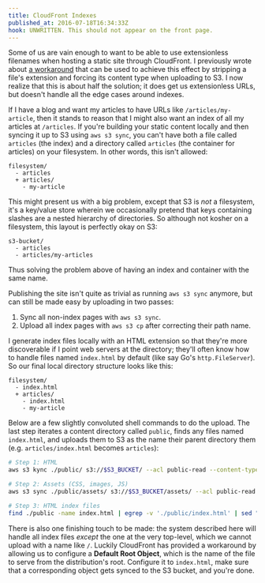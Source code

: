```yaml
---
title: CloudFront Indexes
published_at: 2016-07-18T16:34:33Z
hook: UNWRITTEN. This should not appear on the front page.
---
```


Some of us are vain enough to want to be able to use extensionless filenames
when hosting a static site through CloudFront. I previously wrote about [a
workaround][workaround] that can be used to achieve this effect by stripping a
file's extension and forcing its content type when uploading to S3. I now
realize that this is about half the solution; it does get us extensionless
URLs, but doesn't handle all the edge cases around indexes.

If I have a blog and want my articles to have URLs like `/articles/my-article`,
then it stands to reason that I might also want an index of all my articles at
`/articles`. If you're building your static content locally and then syncing it
up to S3 using `aws s3 sync`, you can't have both a file called `articles` (the
index) and a directory called `articles` (the container for articles) on your
filesystem. In other words, this isn't allowed:

```
filesystem/
  - articles
  + articles/
    - my-article
```

This might present us with a big problem, except that S3 is _not_ a filesystem,
it's a key/value store wherein we occasionally pretend that keys containing
slashes are a nested hierarchy of directories. So although not kosher on a
filesystem, this layout is perfectly okay on S3:

```
s3-bucket/
  - articles
  - articles/my-articles
```

Thus solving the problem above of having an index and container with the same
name.

Publishing the site isn't quite as trivial as running `aws s3 sync` anymore,
but can still be made easy by uploading in two passes:

1. Sync all non-index pages with `aws s3 sync`.
2. Upload all index pages with `aws s3 cp` after correcting their path name.

I generate index files locally with an HTML extension so that they're more
discoverable if I point web servers at the directory; they'll often know how to
handle files named `index.html` by default (like say Go's `http.FileServer`).
So our final local directory structure looks like this:

```
filesystem/
  - index.html
  + articles/
    - index.html
    - my-article
```

Below are a few slightly convoluted shell commands to do the upload. The last
step iterates a content directory called `public`, finds any files named
`index.html`, and uploads them to S3 as the name their parent directory them
(e.g. `articles/index.html` becomes `articles`):

``` sh
# Step 1: HTML
aws s3 kync ./public/ s3://$S3_BUCKET/ --acl public-read --content-type text/html --delete --exclude 'assets*'

# Step 2: Assets (CSS, images, JS)
aws s3 sync ./public/assets/ s3://$S3_BUCKET/assets/ --acl public-read --delete

# Step 3: HTML index files
find ./public -name index.html | egrep -v './public/index.html' | sed "s|^\./public/||" | xargs -I{} -n1 dirname {} | xargs -I{} -n1 aws s3 cp ./public/{}/index.html s3://$S3_BUCKET/{} --acl public-read --content-type text/html
```

There is also one finishing touch to be made: the system described here will
handle all index files _except_ the one at the very top-level, which we cannot
upload with a name like `/`. Luckily CloudFront has provided a workaround by
allowing us to configure a **Default Root Object**, which is the name of the
file to serve from the distribution's root. Configure it to `index.html`, make
sure that a corresponding object gets synced to the S3 bucket, and you're
done.

[workaround]: /fragments/aws-static-hosting-workaround
